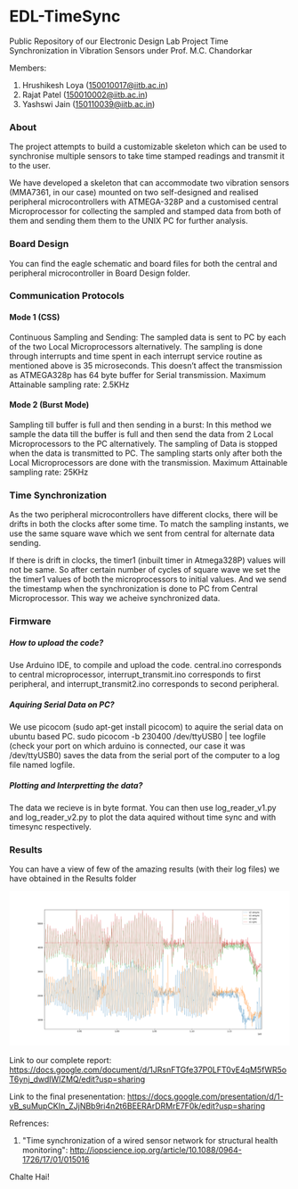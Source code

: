 # EDL-TimeSync
Public Repository of our Electronic Design Lab Project Time Synchronization in Vibration Sensors under Prof. M.C. Chandorkar

Members:
1. Hrushikesh Loya (150010017@iitb.ac.in)
2. Rajat Patel (150010002@iitb.ac.in)
3. Yashswi Jain (150110039@iitb.ac.in)

### About

The project attempts to build a customizable skeleton which can be used to synchronise multiple sensors to take time stamped readings and transmit it to the user. 

We have developed a skeleton that can accommodate two vibration sensors (MMA7361, in our case) mounted on two self-designed and realised peripheral microcontrollers with ATMEGA-328P and a customised central Microprocessor for collecting the sampled and stamped data from both of them and sending them them to the UNIX PC for further analysis. 

### Board Design

You can find the eagle schematic and board files for both the central and peripheral microcontroller in Board Design folder.

### Communication Protocols

#### Mode 1 (CSS)
Continuous Sampling and Sending: The sampled data is sent to PC by each of the two Local Microprocessors alternatively. The sampling is done through interrupts and time spent in each interrupt service routine as mentioned above is 35 microseconds. This doesn’t affect the transmission as ATMEGA328p has 64 byte buffer for Serial transmission.
Maximum Attainable sampling rate: 2.5KHz

#### Mode 2 (Burst Mode)
Sampling till buffer is full and then sending in a burst: In this method we sample the data till the buffer is full and then send the data from 2 Local Microprocessors to the PC alternatively. The sampling of Data is stopped when the data is transmitted to PC. The sampling starts only after both the Local Microprocessors are done with the transmission.
Maximum Attainable sampling rate: 25KHz

### Time Synchronization

As the two peripheral microcontrollers have different clocks, there will be drifts in both the clocks after some time. To match the sampling instants, we use the same square wave which we sent from central for alternate data sending.

If there is drift in clocks, the timer1 (inbuilt timer in Atmega328P) values will not be same. So after certain number of cycles of square wave we set the the timer1 values of both the  microprocessors to initial values. And we send the timestamp when the synchronization is done to PC from Central Microprocessor. This way we acheive synchronized data.

### Firmware

##### How to upload the code?
Use Arduino IDE, to compile and upload the code. central.ino corresponds to central microprocessor, interrupt_transmit.ino corresponds to first peripheral, and interrupt_transmit2.ino corresponds to second peripheral.

##### Aquiring Serial Data on PC?
We use picocom (sudo apt-get install picocom) to aquire the serial data on ubuntu based PC. 
sudo picocom -b 230400 /dev/ttyUSB0 | tee logfile  (check your port on which arduino is connected, our case it was /dev/ttyUSB0)  saves the data from the serial port of the computer to a log file named logfile.

##### Plotting and Interpretting the data?
The data we recieve is in byte format.
You can then use log_reader_v1.py and log_reader_v2.py to plot the data aquired without time sync and with timesync respectively.

### Results

You can have a view of few of the amazing results (with their log files) we have obtained in the Results folder

![alt text](Results/example1.png)


Link to our complete report: https://docs.google.com/document/d/1JRsnFTGfe37P0LFT0vE4qM5fWR5oT6ynj_dwdIWIZMQ/edit?usp=sharing

Link to the final presenentation: https://docs.google.com/presentation/d/1-vB_suMupCKIn_ZJjNBb9ri4n2t6BEERArDRMrE7F0k/edit?usp=sharing

Refrences: 

1. "Time synchronization of a wired sensor network for structural health monitoring":  http://iopscience.iop.org/article/10.1088/0964-1726/17/01/015016

Chalte Hai!

